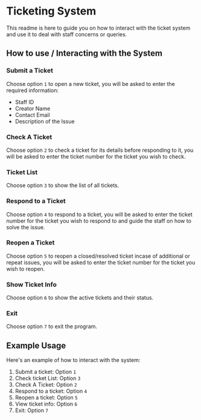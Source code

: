 # Ticketing System

This readme is here to guide you on how to interact with the ticket system and use it to deal with staff concerns or queries.

## How to use / Interacting with the System

### Submit a Ticket

Choose option `1` to open a new ticket, you will be asked to enter the required information:

- Staff ID
- Creator Name
- Contact Email
- Description of the Issue

### Check A Ticket

Choose option `2` to check a ticket for its details before responding to it, you will be asked to enter the ticket number for the ticket you wish to check.

### Ticket List

Choose option `3` to show the list of all tickets.

### Respond to a Ticket

Choose option `4` to respond to a ticket, you will be asked to enter the ticket number for the ticket you wish to respond to and guide the staff on how to solve the issue.

### Reopen a Ticket

Choose option `5` to reopen a closed/resolved ticket incase of additional or repeat issues, you will be asked to enter the ticket number for the ticket you wish to reopen.

### Show Ticket Info

Choose option `6` to show the active tickets and their status.

### Exit

Choose option `7` to exit the program.

## Example Usage

Here's an example of how to interact with the system:

1. Submit a ticket: Option `1`
2. Check ticket List: Option `3`
3. Check A Ticket: Option `2`
4. Respond to a ticket: Option `4`
5. Reopen a ticket: Option `5`
6. View ticket info: Option `6`
7. Exit: Option `7`